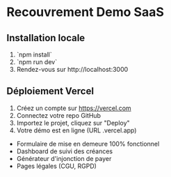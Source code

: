 # Recouvrement Demo SaaS

## Installation locale

1. \`npm install\`
2. \`npm run dev\`
3. Rendez-vous sur http://localhost:3000

## Déploiement Vercel

1. Créez un compte sur https://vercel.com
2. Connectez votre repo GitHub
3. Importez le projet, cliquez sur "Deploy"
4. Votre démo est en ligne (URL .vercel.app)

- Formulaire de mise en demeure 100% fonctionnel
- Dashboard de suivi des créances
- Générateur d'injonction de payer
- Pages légales (CGU, RGPD)

